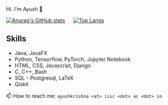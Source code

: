 Hi. I'm Ayush 👋


[![Anurag's GitHub stats](https://github-readme-stats.vercel.app/api?username=kmAyush&count_private=true&show_icons=true&theme=nord&include_all_commits=true&hide=contribs)](https://github.com/anuraghazra/github-readme-stats) &ensp;&ensp; [![Top Langs](https://github-readme-stats.vercel.app/api/top-langs/?username=kmAyush&layout=compact&theme=nord&langs_count=8&hide=html)](https://github.com/anuraghazra/github-readme-stats) 



Skills
------
- Java, JavaFX<br>
- Python, Tensorflow, PyTorch, Jupyter Notebook<br>
- HTML, CSS, Javascript, Django<br>
- C, C++, Bash<br>
- SQL - Postgresql, LaTeX<br>
- Qiskit<br>

📫 How to reach me: `ayushkrishna <at> iisc <dot> ac <dot> in`


<!--
**kmAyush/kmAyush** is a ✨ _special_ ✨ repository because its `README.md` (this file) appears on your GitHub profile.

Here are some ideas to get you started:

- 🔭 I’m currently working on ...
- 🌱 I’m currently learning ...
- 👯 I’m looking to collaborate on ...
- 🤔 I’m looking for help with ...
- 💬 Ask me about ...
- 📫 How to reach me: ...
- 😄 Pronouns: ...
- ⚡ Fun fact: ...
-->
